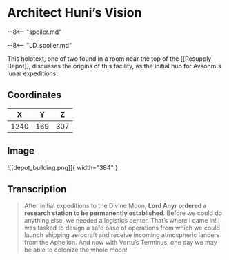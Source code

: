 # Architect Huni’s Vision

--8<-- "spoiler.md"

--8<-- "LD_spoiler.md"

This holotext, one of two found in a room near the top of the [[Resupply Depot]], discusses the origins of this facility, as the initial hub for Avsohm's lunar expeditions.

## Coordinates
| **X** | **Y** | **Z** |
| :---: | :---: | :---: |
| 1240  |  169  |  307  |

## Image

![[depot_building.png]]{ width="384" }

## Transcription
> After initial expeditions to the Divine Moon, **Lord Anyr ordered a research station to be permanently established**. Before we could do anything else, we needed a logistics center. That’s where I came in! I was tasked to design a safe base of operations from which we could launch shipping aerocraft and receive incoming atmospheric landers from the Aphelion. And now with Vortu’s Terminus, one day we may be able to colonize the whole moon!
